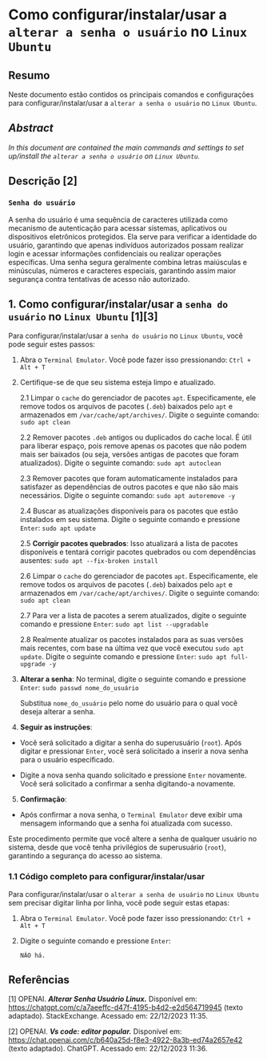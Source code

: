 # Como configurar/instalar/usar a `alterar a senha o usuário` no `Linux Ubuntu`

## Resumo

Neste documento estão contidos os principais comandos e configurações para configurar/instalar/usar a `alterar a senha o usuário` no `Linux Ubuntu`.

## _Abstract_

_In this document are contained the main commands and settings to set up/install the `alterar a senha o usuário` on `Linux Ubuntu`._

## Descrição [2]

### `Senha do usuário`

A senha do usuário é uma sequência de caracteres utilizada como mecanismo de autenticação para acessar sistemas, aplicativos ou dispositivos eletrônicos protegidos. Ela serve para verificar a identidade do usuário, garantindo que apenas indivíduos autorizados possam realizar login e acessar informações confidenciais ou realizar operações específicas. Uma senha segura geralmente combina letras maiúsculas e minúsculas, números e caracteres especiais, garantindo assim maior segurança contra tentativas de acesso não autorizado.


## 1. Como configurar/instalar/usar a `senha do usuário` no `Linux Ubuntu` [1][3]

Para configurar/instalar/usar a `senha do usuário` no `Linux Ubuntu`, você pode seguir estes passos:

1. Abra o `Terminal Emulator`. Você pode fazer isso pressionando: `Ctrl + Alt + T`    

2. Certifique-se de que seu sistema esteja limpo e atualizado.

    2.1 Limpar o `cache` do gerenciador de pacotes `apt`. Especificamente, ele remove todos os arquivos de pacotes (`.deb`) baixados pelo `apt` e armazenados em `/var/cache/apt/archives/`. Digite o seguinte comando: `sudo apt clean` 
    
    2.2 Remover pacotes `.deb` antigos ou duplicados do cache local. É útil para liberar espaço, pois remove apenas os pacotes que não podem mais ser baixados (ou seja, versões antigas de pacotes que foram atualizados). Digite o seguinte comando: `sudo apt autoclean`

    2.3 Remover pacotes que foram automaticamente instalados para satisfazer as dependências de outros pacotes e que não são mais necessários. Digite o seguinte comando: `sudo apt autoremove -y`

    2.4 Buscar as atualizações disponíveis para os pacotes que estão instalados em seu sistema. Digite o seguinte comando e pressione `Enter`: `sudo apt update`

    2.5 **Corrigir pacotes quebrados**: Isso atualizará a lista de pacotes disponíveis e tentará corrigir pacotes quebrados ou com dependências ausentes: `sudo apt --fix-broken install`

    2.6 Limpar o `cache` do gerenciador de pacotes `apt`. Especificamente, ele remove todos os arquivos de pacotes (`.deb`) baixados pelo `apt` e armazenados em `/var/cache/apt/archives/`. Digite o seguinte comando: `sudo apt clean` 
    
    2.7 Para ver a lista de pacotes a serem atualizados, digite o seguinte comando e pressione `Enter`:  `sudo apt list --upgradable`

    2.8 Realmente atualizar os pacotes instalados para as suas versões mais recentes, com base na última vez que você executou `sudo apt update`. Digite o seguinte comando e pressione `Enter`: `sudo apt full-upgrade -y`
    

3. **Alterar a senha**: No terminal, digite o seguinte comando e pressione `Enter`: `sudo passwd nome_do_usuário`

    Substitua `nome_do_usuário` pelo nome do usuário para o qual você deseja alterar a senha.

4. **Seguir as instruções**:

- Você será solicitado a digitar a senha do superusuário (`root`). Após digitar e pressionar `Enter`, você será solicitado a inserir a nova senha para o usuário especificado.

- Digite a nova senha quando solicitado e pressione `Enter` novamente. Você será solicitado a confirmar a senha digitando-a novamente.

5. **Confirmação**:

- Após confirmar a nova senha, o `Terminal Emulator` deve exibir uma mensagem informando que a senha foi atualizada com sucesso.

Este procedimento permite que você altere a senha de qualquer usuário no sistema, desde que você tenha privilégios de superusuário (`root`), garantindo a segurança do acesso ao sistema.


### 1.1 Código completo para configurar/instalar/usar

Para configurar/instalar/usar o `alterar a senha de usuário` no `Linux Ubuntu` sem precisar digitar linha por linha, você pode seguir estas etapas:

1. Abra o `Terminal Emulator`. Você pode fazer isso pressionando: `Ctrl + Alt + T`

2. Digite o seguinte comando e pressione `Enter`:

    ```
    NÂO há.
    ```


## Referências

[1] OPENAI. ***Alterar Senha Usuário Linux.*** Disponível em: <https://chatgpt.com/c/a7aeeffc-d47f-4195-b4d2-e2d564719945> (texto adaptado). StackExchange. Acessado em: 22/12/2023 11:35.

[2] OPENAI. ***Vs code: editor popular.*** Disponível em: <https://chat.openai.com/c/b640a25d-f8e3-4922-8a3b-ed74a2657e42> (texto adaptado). ChatGPT. Acessado em: 22/12/2023 11:36.

